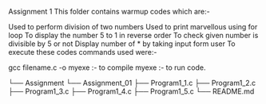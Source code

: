 Assignment 1
This folder contains warmup codes which are:-

Used to perform division of two numbers
Used to print marvellous using for loop
To display the number 5 to 1 in reverse order
To check given number is divisible by 5 or not
Display number of * by taking input form user
To execute these codes commands used were:-

gcc filename.c -o myexe :- to compile myexe :- to run code.

└── Assignment └── Assignment_01 ├── Program1_1.c ├── Program1_2.c ├── Program1_3.c ├── Program1_4.c ├── Program1_5.c └── README.md
